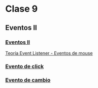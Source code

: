 # Clase 9

## Eventos II

### [Eventos II](./Eventos%20II.pdf)

[Teoría Event Listener - Eventos de mouse](./JS_%20Eventos%20-%20parte%202.pdf)

### [Evento de click](./Evento%20de%20click.pdf)

### [Evento de cambio](./Evento%20de%20cambio.pdf)
